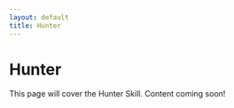 ```yaml
---
layout: default
title: Hunter
---
```


<h1>Hunter</h1>
<p>This page will cover the Hunter Skill. Content coming soon!</p>
